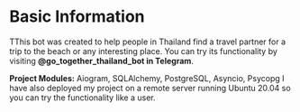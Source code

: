 # Basic Information

TThis bot was created to help people in Thailand find a travel partner for a trip to the beach or any interesting place. You can try its functionality by visiting  **@go_together_thailand_bot in Telegram**.

**Project Modules:** Aiogram, SQLAlchemy, PostgreSQL, Asyncio, Psycopg
I have also deployed my project on a remote server running Ubuntu 20.04 so you can try the functionality like a user.
